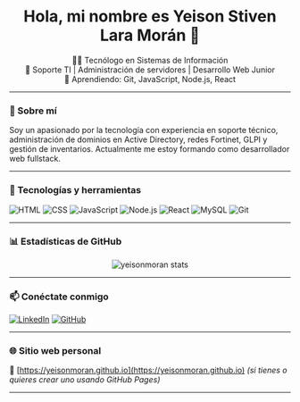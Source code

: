 <h1 align="center">Hola, mi nombre es Yeison Stiven Lara Morán 👋</h1>

<p align="center">
  👨‍💻 Tecnólogo en Sistemas de Información <br>
  💼 Soporte TI | Administración de servidores | Desarrollo Web Junior <br>
  🌱 Aprendiendo: Git, JavaScript, Node.js, React <br>
</p>

---

### 🧠 Sobre mí

Soy un apasionado por la tecnología con experiencia en soporte técnico, administración de dominios en Active Directory, redes Fortinet, GLPI y gestión de inventarios. Actualmente me estoy formando como desarrollador web fullstack.

---

### 🚀 Tecnologías y herramientas

![HTML](https://img.shields.io/badge/HTML-E34F26?style=for-the-badge&logo=html5&logoColor=white)
![CSS](https://img.shields.io/badge/CSS-1572B6?style=for-the-badge&logo=css3&logoColor=white)
![JavaScript](https://img.shields.io/badge/JavaScript-F7DF1E?style=for-the-badge&logo=javascript&logoColor=black)
![Node.js](https://img.shields.io/badge/Node.js-339933?style=for-the-badge&logo=nodedotjs&logoColor=white)
![React](https://img.shields.io/badge/React-20232A?style=for-the-badge&logo=react&logoColor=61DAFB)
![MySQL](https://img.shields.io/badge/MySQL-4479A1?style=for-the-badge&logo=mysql&logoColor=white)
![Git](https://img.shields.io/badge/Git-F05032?style=for-the-badge&logo=git&logoColor=white)

---

### 📊 Estadísticas de GitHub

<p align="center">
  <img src="https://github-readme-stats.vercel.app/api?username=yeisonmoran&show_icons=true&theme=radical" alt="yeisonmoran stats" />
</p>

---

### 📫 Conéctate conmigo

[![LinkedIn](https://img.shields.io/badge/LinkedIn-blue?style=for-the-badge&logo=linkedin&logoColor=white)](https://www.linkedin.com/in/yeison-stiven-lara-moran-613a9922b/)
[![GitHub](https://img.shields.io/badge/GitHub-100000?style=for-the-badge&logo=github&logoColor=white)](https://github.com/yeisonmoran)

---

### 🌐 Sitio web personal

📌 [https://yeisonmoran.github.io](https://yeisonmoran.github.io) *(si tienes o quieres crear uno usando GitHub Pages)*

---
